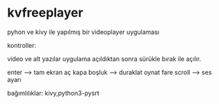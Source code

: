# kvfreeplayer

pyhon ve kivy ile yapılmış bir videoplayer uygulaması

kontroller:

video ve alt yazılar uygulama açıldıktan sonra sürükle bırak ile açılır.

enter --> tam ekran aç kapa
boşluk --> duraklat oynat
fare scroll --> ses ayarı

bağımlılıklar: kivy,python3-pysrt